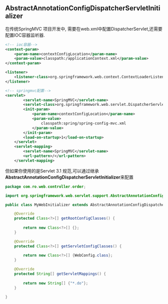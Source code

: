 





## AbstractAnnotationConfigDispatcherServletInitializer



在传统SpringMVC  项目开发中,  需要在web.xml中配置DispatcherServlet,还需要配置IOC容器监听器.



```xml
<!-- ioc容器-->
<context-param>
	<param-name>contextConfigLocation</param-name>
	<param-value>classpath:/applicationContext.xml</param-value>
</context-param>

<listener>
	<listener-class>org.springframework.web.context.ContextLoaderListener</listener-class>
</listener>

<!-- springmvc配置-->
<servlet>
		<servlet-name>SpringMVC</servlet-name>
		<servlet-class>org.springframework.web.servlet.DispatcherServlet</servlet-class>
		<init-param>
			<param-name>contextConfigLocation</param-name>
			<param-value>
				classpath:spring/spring-config-mvc.xml
			</param-value>
		</init-param>
		<load-on-startup>1</load-on-startup>
	</servlet>
	<servlet-mapping>
		<servlet-name>SpringMVC</servlet-name>
		<url-pattern>/</url-pattern>
	</servlet-mapping>
```


但如果你使用的是Servlet 3.1 规范,可以通过继承**AbstractAnnotationConfigDispatcherServletInitializer**来配置



```java
package com.ro.web.controller.order;

import org.springframework.web.servlet.support.AbstractAnnotationConfigDispatcherServletInitializer;

public class MyWebInitializer extends AbstractAnnotationConfigDispatcherServletInitializer{

	@Override
	protected Class<?>[] getRootConfigClasses() {
		
		return new Class<?>[] {};
	}

	@Override
	protected Class<?>[] getServletConfigClasses() {
		
		return new Class<?>[] {WebConfig.class};
	}

	@Override
	protected String[] getServletMappings() {
		
		return new String[] {"*.do"};
	}

}

```

